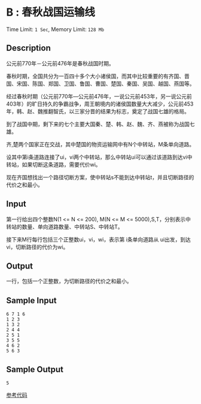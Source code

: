 # B : 春秋战国运输线

Time Limit: `1 Sec`,  Memory Limit: `128 Mb`

## Description

公元前770年－公元前476年是春秋战国时期。

春秋时期，全国共分为一百四十多个大小诸侯国，而其中比较重要的有齐国、晋国、宋国、陈国、郑国、卫国、鲁国、曹国、楚国、秦国、吴国、越国、燕国等。

经过春秋时期（公元前770年―公元前476年，一说公元前453年，另一说公元前403年）的旷日持久的争霸战争，周王朝境内的诸侯国数量大大减少，公元前453年，韩、赵、魏推翻智氏，以三家分晋的结果为标志，奠定了战国七雄的格局。

到了战国中期，剩下来的七个主要大国秦、楚、韩、赵、魏、齐、燕被称为战国七雄。

齐,楚两个国家正在交战，其中楚国的物资运输网中有N个中转站，M条单向道路。

设其中第i条道路连接了ui，vi两个中转站，那么中转站ui可以通过该道路到达vi中转站，如果切断这条道路，需要代价wi。

现在齐国想找出一个路径切断方案，使中转站s不能到达中转站t，并且切断路径的代价之和最小。

## Input

第一行给出四个整数N(1 <= N <= 200), M(N <= M <= 5000),S,T，分别表示中转站的数量、单向道路数量、中转站S、中转站T。

接下来M行每行包括三个正整数ui，vi，wi，表示第 i条单向道路从 ui出发，到达 vi，切断路径的代价为wi。

## Output

一行，包括一个正整数，为切断路径的代价之和最小。

## Sample Input

```
6 7 1 6
1 2 3
1 3 2
2 4 4
2 5 1
3 5 5
4 6 2
5 6 3
```

## Sample Output

```
5
```

[参考代码](../solution/1050%20B.cpp)
